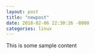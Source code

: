 ```yaml
---
layout: post
title: "newpost"
date: 2018-02-06 22:30:26 -0800
categories: linux
---
```


This is some sample content

